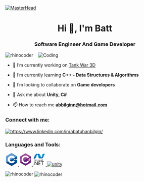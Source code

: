 [![MasterHead](https://i.pinimg.com/originals/44/13/9f/44139fc01aadefe935432f03b4eda770.jpg)](https://github.com/RhinoCoder)
<h1 align="center">Hi 👋, I'm Batt</h1>
<h3 align="center">Software Engineer And Game Developer</h3>
<img align="right" alt="Coding" width = "400" src = "">

<p align="left"> <img src="https://komarev.com/ghpvc/?username=rhinocoder&label=Profile%20views&color=0e75b6&style=flat" alt="rhinocoder" /> </p>

- 🔭 I’m currently working on [Tank War 3D](N/A)

- 🌱 I’m currently learning **C++ - Data Structures & Algorithms**

- 👯 I’m looking to collaborate on **Game developers**

- 💬 Ask me about **Unity, C#**

- 📫 How to reach me **abbilginn@hotmail.com**

<h3 align="left">Connect with me:</h3>
<p align="left">
<a href="https://www.linkedin.com/in/abatuhanbilgin/" target="blank"><img align="center" src="https://raw.githubusercontent.com/rahuldkjain/github-profile-readme-generator/master/src/images/icons/Social/linked-in-alt.svg" alt="https://www.linkedin.com/in/abatuhanbilgin/" height="30" width="40" /></a>
</p>

<h3 align="left">Languages and Tools:</h3>
<p align="left"> <a href="https://www.w3schools.com/cpp/" target="_blank" rel="noreferrer"> <img src="https://raw.githubusercontent.com/devicons/devicon/master/icons/cplusplus/cplusplus-original.svg" alt="cplusplus" width="40" height="40"/> </a> <a href="https://www.w3schools.com/cs/" target="_blank" rel="noreferrer"> <img src="https://raw.githubusercontent.com/devicons/devicon/master/icons/csharp/csharp-original.svg" alt="csharp" width="40" height="40"/> </a> <a href="https://dotnet.microsoft.com/" target="_blank" rel="noreferrer"> <img src="https://raw.githubusercontent.com/devicons/devicon/master/icons/dot-net/dot-net-original-wordmark.svg" alt="dotnet" width="40" height="40"/> </a> <a href="https://unity.com/" target="_blank" rel="noreferrer"> <img src="https://www.vectorlogo.zone/logos/unity3d/unity3d-icon.svg" alt="unity" width="40" height="40"/> </a> </p>

<p><img align="left" src="https://github-readme-stats.vercel.app/api/top-langs?username=rhinocoder&show_icons=true&locale=en&layout=compact" alt="rhinocoder" /></p>

<p>&nbsp;<img align="center" src="https://github-readme-stats.vercel.app/api?username=rhinocoder&show_icons=true&locale=en" alt="rhinocoder" /></p>
